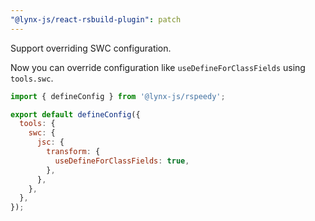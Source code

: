 ```yaml
---
"@lynx-js/react-rsbuild-plugin": patch
---
```


Support overriding SWC configuration.

Now you can override configuration like `useDefineForClassFields` using `tools.swc`.

```js
import { defineConfig } from '@lynx-js/rspeedy';

export default defineConfig({
  tools: {
    swc: {
      jsc: {
        transform: {
          useDefineForClassFields: true,
        },
      },
    },
  },
});
```
